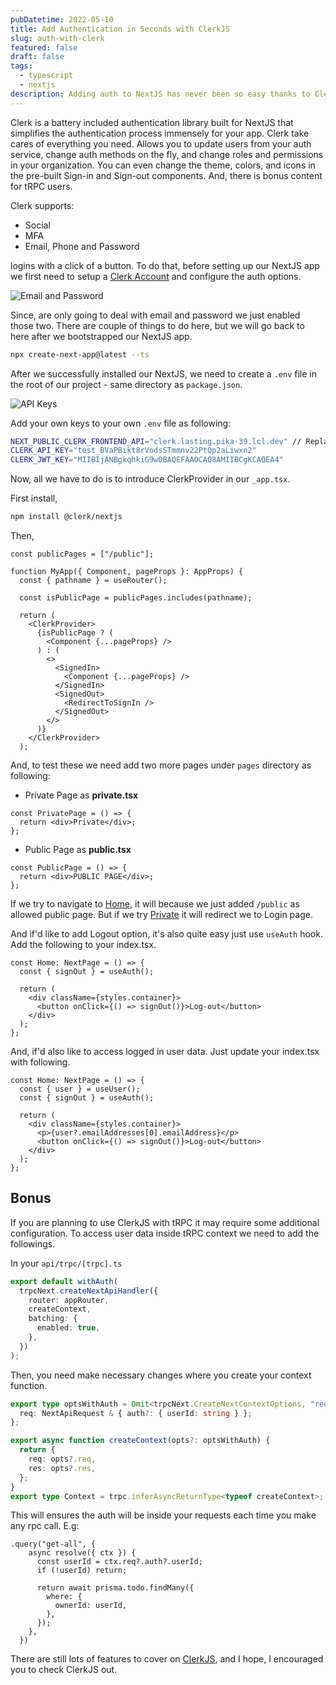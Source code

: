 ```yaml
---
pubDatetime: 2022-05-10
title: Add Authentication in Seconds with ClerkJS
slug: auth-with-clerk
featured: false
draft: false
tags:
  - typescript
  - nextjs
description: Adding auth to NextJS has never been so easy thanks to Clerk
---
```


Clerk is a battery included authentication library built for NextJS that simplifies the authentication process immensely for your app.
Clerk take cares of everything you need. Allows you to update users from your auth service, change auth methods on the fly, and change roles and permissions in your organization.
You can even change the theme, colors, and icons in the pre-built Sign-in and Sign-out components. And, there is bonus content for tRPC users.

Clerk supports:

- Social
- MFA
- Email, Phone and Password

logins with a click of a button. To do that, before setting up our NextJS app we first need to setup a [Clerk Account](https://clerk.dev/) and configure the auth options.

![Email and Password](/blog-images/auth-with-clerk/email-password.png)

Since, are only going to deal with email and password we just enabled those two.
There are couple of things to do here, but we will go back to here after we bootstrapped our NextJS app.

```bash
npx create-next-app@latest --ts
```

After we successfully installed our NextJS, we need to create a `.env` file in the root of our project - same directory as `package.json`.

![API Keys](/blog-images/auth-with-clerk/api-keys.png)

Add your own keys to your own `.env` file as following:

```bash
NEXT_PUBLIC_CLERK_FRONTEND_API="clerk.lasting.pika-39.lcl.dev" // Replace with your own keys
CLERK_API_KEY="test_BVaPBikt8rVodsSTmmnv22PtQp2aLiwxn2"
CLERK_JWT_KEY="MIIBIjANBgkqhkiG9w0BAQEFAAOCAQ8AMIIBCgKCAQEA4"
```

Now, all we have to do is to introduce ClerkProvider in our `_app.tsx`.

First install,

```bash
npm install @clerk/nextjs
```

Then,

```tsx
const publicPages = ["/public"];

function MyApp({ Component, pageProps }: AppProps) {
  const { pathname } = useRouter();

  const isPublicPage = publicPages.includes(pathname);

  return (
    <ClerkProvider>
      {isPublicPage ? (
        <Component {...pageProps} />
      ) : (
        <>
          <SignedIn>
            <Component {...pageProps} />
          </SignedIn>
          <SignedOut>
            <RedirectToSignIn />
          </SignedOut>
        </>
      )}
    </ClerkProvider>
  );
```

And, to test these we need add two more pages under `pages` directory as following:

- Private Page as **private.tsx**

```tsx
const PrivatePage = () => {
  return <div>Private</div>;
};
```

- Public Page as **public.tsx**

```tsx
const PublicPage = () => {
  return <div>PUBLIC PAGE</div>;
};
```

If we try to navigate to [Home](http://localhost:3000/public), it will because we just added `/public` as allowed public page. But if we try [Private](http://localhost:3000/private) it will
redirect we to Login page.

And if'd like to add Logout option, it's also quite easy just use `useAuth` hook. Add the following to your index.tsx.

```tsx
const Home: NextPage = () => {
  const { signOut } = useAuth();

  return (
    <div className={styles.container}>
      <button onClick={() => signOut()}>Log-out</button>
    </div>
  );
};
```

And, if'd also like to access logged in user data. Just update your index.tsx with following.

```tsx
const Home: NextPage = () => {
  const { user } = useUser();
  const { signOut } = useAuth();

  return (
    <div className={styles.container}>
      <p>{user?.emailAddresses[0].emailAddress}</p>
      <button onClick={() => signOut()}>Log-out</button>
    </div>
  );
};
```

## Bonus

If you are planning to use ClerkJS with tRPC it may require some additional configuration. To access user data inside tRPC context we need to add the followings.

In your `api/trpc/[trpc].ts`

```ts
export default withAuth(
  trpcNext.createNextApiHandler({
    router: appRouter,
    createContext,
    batching: {
      enabled: true,
    },
  })
);
```

Then, you need make necessary changes where you create your context function.

```ts
export type optsWithAuth = Omit<trpcNext.CreateNextContextOptions, "req"> & {
  req: NextApiRequest & { auth?: { userId: string } };
};

export async function createContext(opts?: optsWithAuth) {
  return {
    req: opts?.req,
    res: opts?.res,
  };
}
export type Context = trpc.inferAsyncReturnType<typeof createContext>;
```

This will ensures the auth will be inside your requests each time you make any rpc call. E.g:

```tsx
.query("get-all", {
    async resolve({ ctx }) {
      const userId = ctx.req?.auth?.userId;
      if (!userId) return;

      return await prisma.todo.findMany({
        where: {
          ownerId: userId,
        },
      });
    },
  })
```

There are still lots of features to cover on [ClerkJS](https://clerk.dev/), and I hope, I encouraged you to check ClerkJS out.
